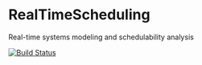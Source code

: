 # RealTimeScheduling

Real-time systems modeling and schedulability analysis

[![Build Status](https://github.com/Ratfink/RealTimeScheduling.jl/actions/workflows/CI.yml/badge.svg?branch=main)](https://github.com/Ratfink/RealTimeScheduling.jl/actions/workflows/CI.yml?query=branch%3Amain)
